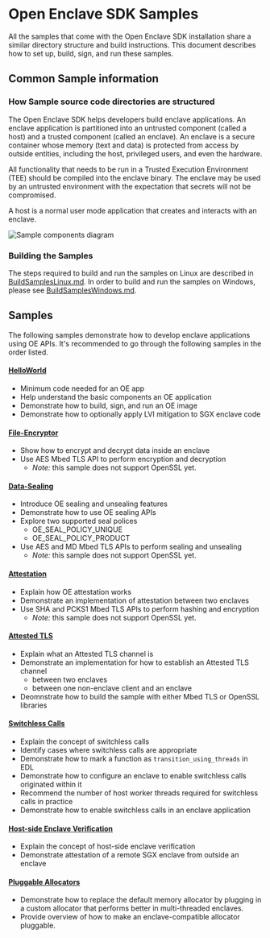 # Open Enclave SDK Samples

All the samples that come with the Open Enclave SDK installation share a similar directory structure and build instructions. This document describes how to set up, build, sign, and run these samples.

## Common Sample information

### How Sample source code directories are structured

The Open Enclave SDK helps developers build enclave applications. An enclave application is partitioned into an untrusted component (called a host) and a trusted component (called an enclave). An enclave is a secure container whose memory (text and data) is protected from access by outside entities, including the host, privileged users, and even the hardware.

All functionality that needs to be run in a Trusted Execution Environment (TEE) should be compiled into the enclave binary. The enclave may be used by an untrusted environment with the expectation that secrets will not be compromised.

A host is a normal user mode application that creates and interacts with an enclave.

![Sample components diagram](sampledirstructure.png)

### Building the Samples

The steps required to build and run the samples on Linux are described in [BuildSamplesLinux.md](./BuildSamplesLinux.md). In order to build and run the samples on Windows, please see [BuildSamplesWindows.md](./BuildSamplesWindows.md).

## Samples

The following samples demonstrate how to develop enclave applications using OE APIs. It's recommended to go through the following samples in the order listed.

#### [HelloWorld](helloworld/README.md)

- Minimum code needed for an OE app
- Help understand the basic components an OE application
- Demonstrate how to build, sign, and run an OE image
- Demonstrate how to optionally apply LVI mitigation to SGX enclave code

#### [File-Encryptor](file-encryptor/README.md)

- Show how to encrypt and decrypt data inside an enclave
- Use AES Mbed TLS API to perform encryption and decryption
  - *Note:* this sample does not support OpenSSL yet.

#### [Data-Sealing](data-sealing/README.md)

- Introduce OE sealing and unsealing features
- Demonstrate how to use OE sealing APIs
- Explore two supported seal polices
  - OE_SEAL_POLICY_UNIQUE
  - OE_SEAL_POLICY_PRODUCT
- Use AES and MD Mbed TLS APIs to perform sealing and unsealing
  - *Note:* this sample does not support OpenSSL yet.

#### [Attestation](attestation/README.md)

- Explain how OE attestation works
- Demonstrate an implementation of attestation between two enclaves
- Use SHA and PCKS1 Mbed TLS APIs to perform hashing and encryption
  - *Note:* this sample does not support OpenSSL yet.

#### [Attested TLS](attested_tls/README.md)

- Explain what an Attested TLS channel is
- Demonstrate an implementation for how to establish an Attested TLS channel
  - between two enclaves
  - between one non-enclave client and an enclave
- Deomnstrate how to build the sample with either Mbed TLS or OpenSSL libraries

#### [Switchless Calls](switchless/README.md)

- Explain the concept of switchless calls
- Identify cases where switchless calls are appropriate
- Demonstrate how to mark a function as `transition_using_threads` in EDL
- Demonstrate how to configure an enclave to enable switchless calls originated within it
- Recommend the number of host worker threads required for switchless calls in practice
- Demonstrate how to enable switchless calls in an enclave application

#### [Host-side Enclave Verification](host_verify/README.md)

- Explain the concept of host-side enclave verification
- Demonstrate attestation of a remote SGX enclave from outside an enclave

#### [Pluggable Allocators](pluggable_allocator/README.md)

- Demonstrate how to replace the default memory allocator by plugging in a custom allocator
  that performs better in multi-threaded enclaves.
- Provide overview of how to make an enclave-compatible allocator pluggable.
